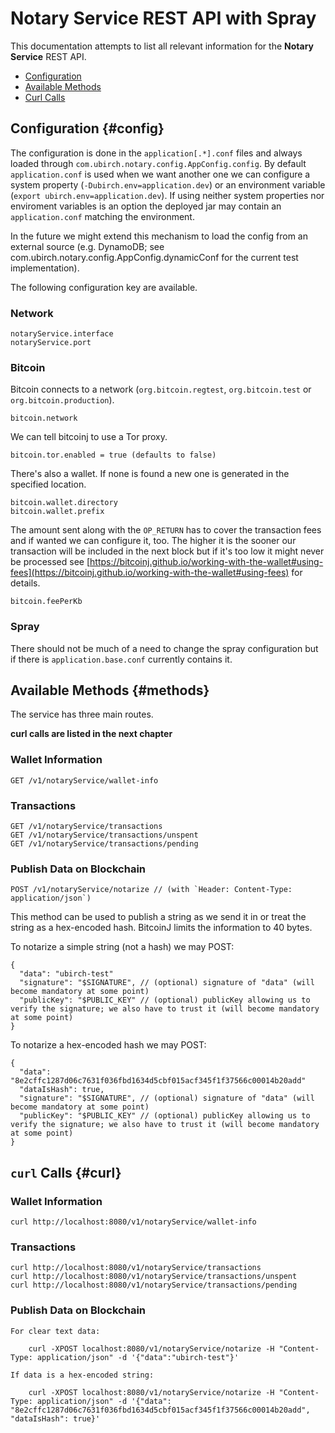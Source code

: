 # Notary Service REST API with Spray

This documentation attempts to list all relevant information for the __Notary Service__ REST API.

* [Configuration](#config)
* [Available Methods](#methods)
* [Curl Calls](#curl)

## Configuration {#config}

The configuration is done in the `application[.*].conf` files and always loaded through `com.ubirch.notary.config.AppConfig.config`.
By default `application.conf` is used when we want another one we can configure a system property (`-Dubirch.env=application.dev`)
or an environment variable (`export ubirch.env=application.dev`). If using neither system properties nor enviroment variables
is an option the deployed jar may contain an `application.conf` matching the environment.

In the future we might extend this mechanism to load the config from an external source (e.g. DynamoDB; see 
com.ubirch.notary.config.AppConfig.dynamicConf for the current test implementation).

The following configuration key are available.

### Network

    notaryService.interface
    notaryService.port

### Bitcoin

Bitcoin connects to a network (`org.bitcoin.regtest`, `org.bitcoin.test` or `org.bitcoin.production`).

    bitcoin.network

We can tell bitcoinj to use a Tor proxy.

    bitcoin.tor.enabled = true (defaults to false)

There's also a wallet. If none is found a new one is generated in the specified location.

    bitcoin.wallet.directory
    bitcoin.wallet.prefix

The amount sent along with the `OP_RETURN` has to cover the transaction fees and if wanted we can configure it, too. The
higher it is the sooner our transaction will be included in the next block but if it's too low it might never be
processed see [https://bitcoinj.github.io/working-with-the-wallet#using-fees](https://bitcoinj.github.io/working-with-the-wallet#using-fees) for details.

    bitcoin.feePerKb

### Spray

There should not be much of a need to change the spray configuration but if there is `application.base.conf` currently
contains it.


## Available Methods {#methods}

The service has three main routes.

**curl calls are listed in the next chapter**

### Wallet Information

    GET /v1/notaryService/wallet-info

### Transactions

    GET /v1/notaryService/transactions
    GET /v1/notaryService/transactions/unspent
    GET /v1/notaryService/transactions/pending

### Publish Data on Blockchain

    POST /v1/notaryService/notarize // (with `Header: Content-Type: application/json`)

This method can be used to publish a string as we send it in or treat the string as a hex-encoded hash. BitcoinJ limits
the information to 40 bytes.

To notarize a simple string (not a hash) we may POST:

```{.json}
{
  "data": "ubirch-test"
  "signature": "$SIGNATURE", // (optional) signature of "data" (will become mandatory at some point)
  "publicKey": "$PUBLIC_KEY" // (optional) publicKey allowing us to verify the signature; we also have to trust it (will become mandatory at some point)
}
```

To notarize a hex-encoded hash we may POST:

```{.json}
{
  "data": "8e2cffc1287d06c7631f036fbd1634d5cbf015acf345f1f37566c00014b20add"
  "dataIsHash": true,
  "signature": "$SIGNATURE", // (optional) signature of "data" (will become mandatory at some point)
  "publicKey": "$PUBLIC_KEY" // (optional) publicKey allowing us to verify the signature; we also have to trust it (will become mandatory at some point)
}
```

## `curl` Calls {#curl}

### Wallet Information

    curl http://localhost:8080/v1/notaryService/wallet-info

### Transactions

    curl http://localhost:8080/v1/notaryService/transactions
    curl http://localhost:8080/v1/notaryService/transactions/unspent
    curl http://localhost:8080/v1/notaryService/transactions/pending

### Publish Data on Blockchain

    For clear text data:
    
        curl -XPOST localhost:8080/v1/notaryService/notarize -H "Content-Type: application/json" -d '{"data":"ubirch-test"}'
    
    If data is a hex-encoded string:
    
        curl -XPOST localhost:8080/v1/notaryService/notarize -H "Content-Type: application/json" -d '{"data": "8e2cffc1287d06c7631f036fbd1634d5cbf015acf345f1f37566c00014b20add", "dataIsHash": true}'
